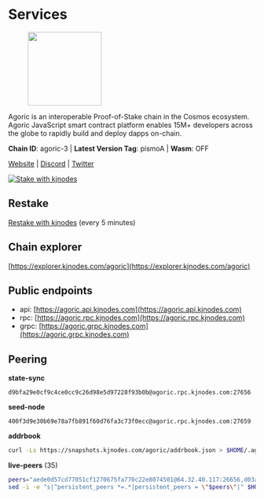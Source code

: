 # Services

<figure><img src="https://raw.githubusercontent.com/kj89/testnet_manuals/main/pingpub/logos/agoric.png" width="150" alt=""><figcaption></figcaption></figure>

Agoric is an interoperable Proof-of-Stake chain in the Cosmos ecosystem.  Agoric JavaScript smart contract platform enables 15M+ developers across the  globe to rapidly build and deploy dapps on-chain.

**Chain ID**: agoric-3 | **Latest Version Tag**: pismoA | **Wasm**: OFF

[Website](https://agoric.com) | [Discord](https://discord.com/invite/qDW8DRes4s) | [Twitter](https://twitter.com/agoric)

[![Stake with kjnodes](https://i.ibb.co/cr44Q8j/button-stake-with-kjnodes.png)](https://restake.app/agoric/agoricvaloper1ku5sm2twlsywdrp4wz3kfwgyrtqtp0lpr3nvk8)

## Restake

[Restake with kjnodes](https://restake.app/agoric/agoricvaloper1ku5sm2twlsywdrp4wz3kfwgyrtqtp0lpr3nvk8) (every 5 minutes)
## Chain explorer
[https://explorer.kjnodes.com/agoric](https://explorer.kjnodes.com/agoric)

## Public endpoints

* api: [https://agoric.api.kjnodes.com](https://agoric.api.kjnodes.com)
* rpc: [https://agoric.rpc.kjnodes.com](https://agoric.rpc.kjnodes.com)
* grpc: [https://agoric.grpc.kjnodes.com](https://agoric.grpc.kjnodes.com)

## Peering

**state-sync**

```text
d9bfa29e0cf9c4ce0cc9c26d98e5d97228f93b0b@agoric.rpc.kjnodes.com:27656
```

**seed-node**

```text
400f3d9e30b69e78a7fb891f60d76fa3c73f0ecc@agoric.rpc.kjnodes.com:27659
```

**addrbook**
```bash
curl -Ls https://snapshots.kjnodes.com/agoric/addrbook.json > $HOME/.agoric/config/addrbook.json
```

**live-peers** (35)
```bash
peers="aede0d57cd77051cf1270675fa770c22e8074501@64.32.40.117:26656,d03a9974f14ae380fdb7caf46ec71ce5278f0356@34.72.231.9:26656,1312bbbd4ed1e58b9e4eb1d7788187a4607915e9@165.22.199.234:26060,d9bfa29e0cf9c4ce0cc9c26d98e5d97228f93b0b@65.109.88.38:27656,0837c0dac0bb15e79e64207bb0fa5a9a6fa42ad4@178.62.116.62:26656,63bd6649f80362ce513027d99ef32c826fdbd259@45.9.62.136:26656,a38a30c1dd31f63be2befd40b82964b215c3c288@165.22.251.28:26656,4eea1e0a22d8d2ade108fc5f8e07d6d6e711e909@65.108.10.138:26656,711f6f36a6ec3924b6d721de6adce604092e59f2@116.202.226.169:26656,f095bb53006ebddcbbf29c8df70dddcba6419e36@142.93.145.13:26656,fc5d5569cffd802c73f91df3fbe7f829e0bf132d@35.75.235.53:26656,bd0bc3737ca1cfebc3c2aef75ab2c3cc74768d8a@142.132.212.19:26656,502eadf625fff2474284062eef8e6c0c57bc9667@142.132.131.250:26656,03c7d68a1433dde6db1acbbdf98712609843cc8f@161.97.187.189:36656,1c9a5b1d34b9e6f184b2dcb18ed068cf0c282e50@51.79.98.163:26656,1d4d7b77e79c2dad9e8586df4f30c7b550f5d49b@13.40.153.111:26656,e70955351f601ea5be9a9bf41032949a777f31b3@207.244.255.229:10003,0f642db2770d4dd3e0d030b2f14f1365e40f3b38@185.146.148.101:26657,4cfac01c912d33f74cb7b66e8b7005aaae47fc2a@146.190.59.8:26060,0464c8dded70d01f5ab50a8d6047a6b27ddf2ccd@84.244.95.232:26656,8c30ee29afc4b77cf98222edcc3fe823cf1e8306@195.201.106.244:26656,86d9c73c7687611a6a2619f0186e7ea59ff8af25@206.189.26.213:26060,d56af8cb0716909f9b804e7dec8c1d34ae4eed16@65.108.142.81:26676,ebc272824924ea1a27ea3183dd0b9ba713494f83@195.3.220.135:27106,d7e0eedf5756b8c085104fb76c069ba3506f2183@80.64.208.64:26656,9ed68bef54712b46713ac755ab7a6e7ad30694ef@192.99.44.79:14456,ca4c3b9d0cf78d934a3b972c328db2e4a9a66c42@64.32.40.134:26656,9e673680df593d841b0e09c49f87409654d84ae9@95.217.202.49:37656,8880e10d956bff921ef928794dcadcc22c7087b4@51.91.218.186:26656,d48b922627e953ee0fcfb81e8b643105fa9118f5@65.109.52.165:46656,23fd78b96fc7f17b47fc4a0d442b0ec53faebd88@157.90.91.20:12656,feabf7eadf6e0b4d2d28c3fe59dc077258a74202@95.216.5.101:26656,ecdfb6d2223b562956eeb205cdd4b81e3e6e8581@213.135.246.90:26656,f8ff12a774770fea36beadb303ccffc86863c6ec@65.109.69.59:14456,44476201c6e8610b194e75e4c7993ad6d54a1db8@51.91.70.90:29656"
sed -i -e "s|^persistent_peers *=.*|persistent_peers = \"$peers\"|" $HOME/.agoric/config/config.toml
```

